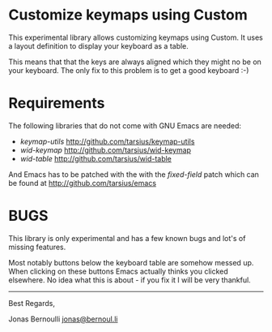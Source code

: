 Customize keymaps using Custom
==============================

This experimental library allows customizing keymaps using Custom.  It
uses a layout definition to display your keyboard as a table.

This means that that the keys are always aligned which they might no be on
your keyboard.  The only fix to this problem is to get a good keyboard :-)

Requirements
============

The following libraries that do not come with GNU Emacs are needed:

* _keymap-utils_ http://github.com/tarsius/keymap-utils
* _wid-keymap_ http://github.com/tarsius/wid-keymap
* _wid-table_ http://github.com/tarsius/wid-table

And Emacs has to be patched with the with the _fixed-field_ patch which
can be found at http://github.com/tarsius/emacs

BUGS
====

This library is only experimental and has a few known bugs and lot's of
missing features.

Most notably buttons below the keyboard table are somehow messed up.
When clicking on these buttons Emacs actually thinks you clicked
elsewhere.  No idea what this is about - if you fix it I will be very
thankful.

---

Best Regards,

Jonas Bernoulli <jonas@bernoul.li>
